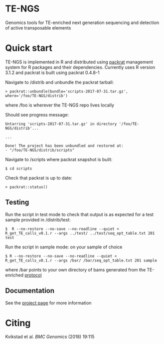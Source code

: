 # TE-NGS
Genomics tools for TE-enriched next generation sequencing and detection of active transposable elements

# Quick start  
TE-NGS is implemented in R and distributed using [packrat](https://github.com/rstudio/packrat) management system for R packages and their dependencies. Currently uses R version 3.1.2 and packrat is built using packrat 0.4.8-1  

Navigate to /distrib and unbundle the packrat tarball:    
 
    > packrat::unbundle(bundle='scripts-2017-07-31.tar.gz', where='/foo/TE-NGS/distrib')  
where /foo is wherever the TE-NGS repo lives locally 

Should see progress message:   

    Untarring 'scripts-2017-07-31.tar.gz' in directory '/foo/TE-NGS/distrib'...  

    ...  

    Done! The project has been unbundled and restored at:  
    - "/foo/TE-NGS/distrib/scripts"  

Navigate to /scripts where packrat snapshot is built:  
    
    $ cd scripts  


Check that packrat is up to date:  

    > packrat::status()

## Testing  

Run the script in test mode to check that output is as expected for a test sample provided in /distrib/test:    

    $  R --no-restore --no-save --no-readline --quiet < R_get_TE_calls_v0.1.r --args ../test/ ../test/seq_opt_table.txt 201 test  


Run the script in sample mode: on your sample of choice  

    $ R --no-restore --no-save --no-readline --quiet < R_get_TE_calls_v0.1.r --args /bar/ /bar/seq_opt_table.txt 201 sample  

where /bar points to your own directory of bams generated from the TE-enriched [protocol](http://rdcu.be/F6w6)  

## Documentation  

See the [project page](https://ekviky.github.io/TE-NGS/) for more information 

# Citing  
Kvikstad et al. *BMC Genomics* (2018) 19:115 
